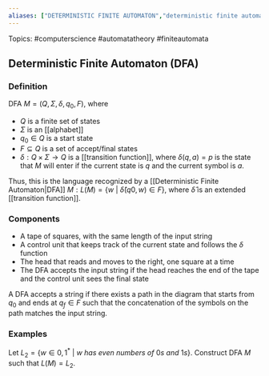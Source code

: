 ```yaml
---
aliases: ["DETERMINISTIC FINITE AUTOMATON","deterministic finite automaton","Deterministic Finite Automaton","Deterministic Finite Automata","deterministic finite automata","DFA"] 
---
```

Topics: #computerscience #automatatheory #finiteautomata

## Deterministic Finite Automaton (DFA)

### Definition
DFA $M=(Q,\Sigma,\delta,q_0,F)$, where 
- $Q$ is a finite set of states
- $\Sigma$ is an [[alphabet]]
- $q_0\in Q$ is a start state
- $F\subseteq Q$ is a set of accept/final states
- $\delta : Q \times \Sigma \rightarrow Q$ is a [[transition function]], where $\delta(q,a) = p$ is the state that $M$ will enter if the current state is $q$ and the current symbol is $a$.

Thus, this is the language recognized by a [[Deterministic Finite Automaton|DFA]] $M: L(M) = \{w\ |\ \hat{\delta}(q0,w)\in F\}$, where $\hat{\delta}$ is an extended [[transition function]].

### Components
- A tape of squares, with the same length of the input string 
- A control unit that keeps track of the current state and follows the $\delta$ function 
- The head that reads and moves to the right, one square at a time 
- The DFA accepts the input string if the head reaches the end of the tape and the control unit sees the final state

A DFA accepts a string if there exists a path in the diagram that starts from $q_0$ and ends at $q_f \in F$ such that the concatenation of the symbols on the path matches the input string. 

### Examples
Let $L_2 = \{w \in {0,1}^*\ |\ w\ has\ even\ numbers\ of\ 0s\ and\ 1s\}$. Construct DFA $M$ such that $L(M)=L_2$. 
